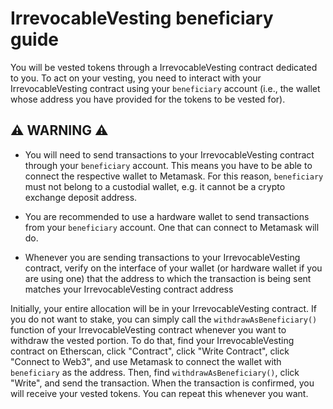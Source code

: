 # IrrevocableVesting beneficiary guide

You will be vested tokens through a IrrevocableVesting contract dedicated to you.
To act on your vesting, you need to interact with your IrrevocableVesting contract using your `beneficiary` account (i.e., the wallet whose address you have provided for the tokens to be vested for).

## ⚠️ WARNING ⚠️

- You will need to send transactions to your IrrevocableVesting contract through your `beneficiary` account.
  This means you have to be able to connect the respective wallet to Metamask.
  For this reason, `beneficiary` must not belong to a custodial wallet, e.g. it cannot be a crypto exchange deposit address.

- You are recommended to use a hardware wallet to send transactions from your `beneficiary` account.
  One that can connect to Metamask will do.

- Whenever you are sending transactions to your IrrevocableVesting contract, verify on the interface of your wallet (or hardware wallet if you are using one) that the address to which the transaction is being sent matches your IrrevocableVesting contract address

Initially, your entire allocation will be in your IrrevocableVesting contract.
If you do not want to stake, you can simply call the `withdrawAsBeneficiary()` function of your IrrevocableVesting contract whenever you want to withdraw the vested portion.
To do that, find your IrrevocableVesting contract on Etherscan, click "Contract", click "Write Contract", click "Connect to Web3", and use Metamask to connect the wallet with `beneficiary` as the address.
Then, find `withdrawAsBeneficiary()`, click "Write", and send the transaction.
When the transaction is confirmed, you will receive your vested tokens.
You can repeat this whenever you want.
